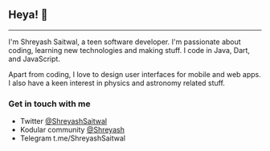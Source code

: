 ## Heya! :wave: 
---
I'm Shreyash Saitwal, a teen software developer. I'm passionate about coding, learning new technologies and making stuff. I code in Java, Dart, and JavaScript.

Apart from coding, I love to design user interfaces for mobile and web apps. I also have a keen interest in physics and astronomy related stuff.

### Get in touch with me
- Twitter           [@ShreyashSaitwal](https://twitter.com/ShreyashSaitwal) <br>
- Kodular community [@Shreyash](https://community.kodular.io/u/shreyash/summary)<br>
- Telegram          t.me/ShreyashSaitwal
